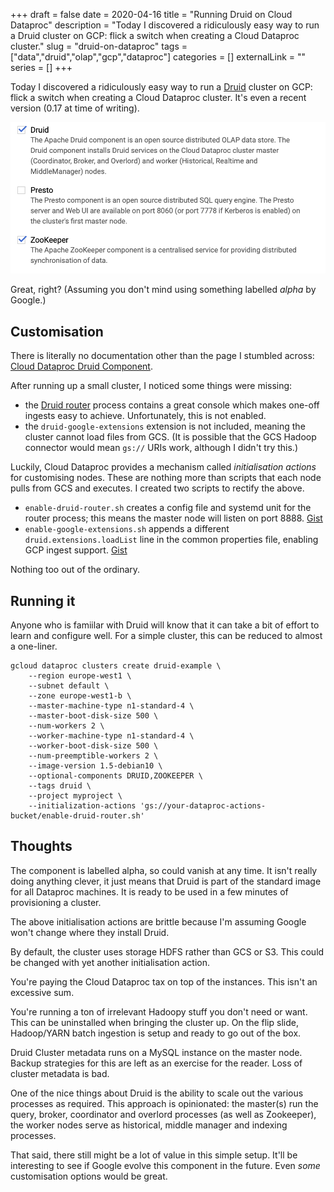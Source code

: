 +++ 
draft = false
date = 2020-04-16
title = "Running Druid on Cloud Dataproc"
description = "Today I discovered a ridiculously easy way to run a Druid cluster on GCP: flick a switch when creating a Cloud Dataproc cluster."
slug = "druid-on-dataproc"
tags = ["data","druid","olap","gcp","dataproc"]
categories = []
externalLink = ""
series = []
+++

Today I discovered a ridiculously easy way to run a [Druid](https://druid.io) cluster on GCP: flick a switch when creating a Cloud Dataproc cluster. It's even a recent version (0.17 at time of writing).

![Component](components.png)

Great, right? (Assuming you don't mind using something labelled _alpha_ by Google.)

## Customisation
There is literally no documentation other than the page I stumbled across: [Cloud Dataproc Druid Component](https://cloud.google.com/dataproc/docs/concepts/components/druid).

After running up a small cluster, I noticed some things were missing:
- the [Druid router](https://druid.apache.org/docs/latest/design/router.html) process contains a great console which makes one-off ingests easy to achieve. Unfortunately, this is not enabled.
- the `druid-google-extensions` extension is not included, meaning the cluster cannot load files from GCS. (It is possible that the GCS Hadoop connector would mean `gs://` URIs work, although I didn't try this.)

Luckily, Cloud Dataproc provides a mechanism called _initialisation actions_ for customising nodes. These are nothing more than scripts that each node pulls from GCS and executes. I created two scripts to rectify the above.

- `enable-druid-router.sh` creates a config file and systemd unit for the router process; this means the master node will listen on port 8888. [Gist](https://gist.github.com/AlexJReid/1f0cc59d31a2ac8ff1e69d2c756a098c)
- `enable-google-extensions.sh` appends a different `druid.extensions.loadList` line in the common properties file, enabling GCP ingest support. [Gist](https://gist.github.com/AlexJReid/1684106b2118dfa69f98b68345cad634)

Nothing too out of the ordinary.

## Running it
Anyone who is famiilar with Druid will know that it can take a bit of effort to learn and configure well. For a simple cluster, this can be reduced to almost a one-liner.

```
gcloud dataproc clusters create druid-example \
    --region europe-west1 \
    --subnet default \
    --zone europe-west1-b \
    --master-machine-type n1-standard-4 \
    --master-boot-disk-size 500 \
    --num-workers 2 \
    --worker-machine-type n1-standard-4 \
    --worker-boot-disk-size 500 \
    --num-preemptible-workers 2 \
    --image-version 1.5-debian10 \
    --optional-components DRUID,ZOOKEEPER \
    --tags druid \
    --project myproject \
    --initialization-actions 'gs://your-dataproc-actions-bucket/enable-druid-router.sh'
```

## Thoughts
The component is labelled alpha, so could vanish at any time. It isn't really doing anything clever, it just means that Druid is part of the standard image for all Dataproc machines. It is ready to be used in a few minutes of provisioning a cluster.

The above initialisation actions are brittle because I'm assuming Google won't change where they install Druid.

By default, the cluster uses storage HDFS rather than GCS or S3. This could be changed with yet another initialisation action.

You're paying the Cloud Dataproc tax on top of the instances. This isn't an excessive sum.

You're running a ton of irrelevant Hadoopy stuff you don't need or want. This can be uninstalled when bringing the cluster up. On the flip slide, Hadoop/YARN batch ingestion is setup and ready to go out of the box.

Druid Cluster metadata runs on a MySQL instance on the master node. Backup strategies for this are left as an exercise for the reader. Loss of cluster metadata is bad.

One of the nice things about Druid is the ability to scale out the various processes as required. This approach is opinionated: the master(s) run the query, broker, coordinator and overlord processes (as well as Zookeeper), the worker nodes serve as historical, middle manager and indexing processes. 

That said, there still might be a lot of value in this simple setup. It'll be interesting to see if Google evolve this component in the future. Even _some_ customisation options would be great.